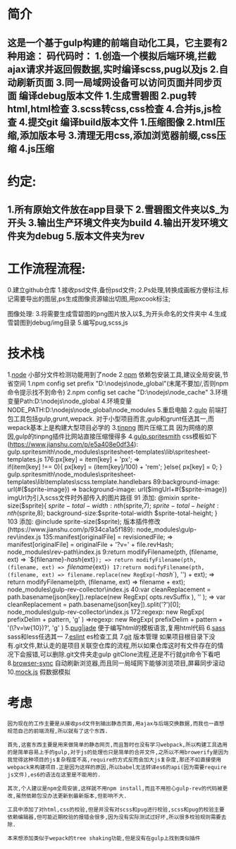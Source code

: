 # 简介
这是一个基于gulp构建的前端自动化工具，它主要有2种用途：
码代码时：
    1.创造一个模拟后端环境,拦截ajax请求并返回假数据,实时编译scss,pug以及js
    2.自动刷新页面
    3.同一局域网设备可以访问页面并同步页面
编译debug版本文件
    1.生成雪碧图
    2.pug转html,html检查
    3.scss转css,css检查
    4.合并js,js检查
    4.提交git
编译build版本文件
    1.压缩图像
    2.html压缩,添加版本号
    3.清理无用css,添加浏览器前缀,css压缩
    4.js压缩
-----
# 约定:
1.所有原始文件放在app目录下
2.雪碧图文件夹以$_为开头
3.输出生产环境文件夹为build
4.输出开发环境文件夹为debug
5.版本文件夹为rev
-----
# 工作流程流程:
0.建立github仓库
1.接收psd文件,备份psd文件;
2.Ps处理,转换成画板方便标注,标记需要导出的图层,ps生成图像资源输出切图,用pxcook标注;

图像处理:
3.将需要生成雪碧图的png图片放入以$_为开头命名的文件夹中
4.生成雪碧图到debug/img目录
5.编写pug,scss,js

# 技术栈
1.[node](http://nodejs.cn/)
    小部分文件检测功能用到了node 
2.[npm](https://www.npmjs.com/search?q=keywords:gulpplugin)
    依赖包安装工具,建议全局安装,节省空间
    1.npm config set prefix "D:\nodejs\node_global"(末尾不要加/,否则npm命令提示找不到命令)
    2.npm config set cache "D:\nodejs\node_cache"
    3.环境变量Path:D:\nodejs\node_global
    4.环境变量NODE_PATH:D:\nodejs\node_global\node_modules
    5.重启电脑
2.[gulp](https://www.gulpjs.com.cn/)
    前端打包工具包括gulp,grunt,wepack.
    对于小型项目而言,gulp和grunt任选其一,而wepack基本上是构建大型项目必学的
3.[tinpng](https://tinypng.com/)
    图片压缩工具
    因为网络的原因,gulp的tinpng插件比网站直接压缩慢得多
4.[gulp.spritesmith](https://www.npmjs.com/package/gulp.spritesmith)
    css模板如下(https://www.jianshu.com/p/e5a408e0df34):
        gulp.spritesmith\node_modules\spritesheet-templates\lib\spritesheet-templates.js
            176:px[key] = item[key] + 'px'; =>       
                if(item[key] !== 0){
                    px[key] = (item[key]/100) + 'rem';
                }else{
                    px[key] = 0;
                }
        gulp.spritesmith\node_modules\spritesheet-templates\lib\templates\scss.template.handlebars
            89:background-image: url(#{$sprite-image}) => background-image: url($imgUrl+#{$sprite-image}) imgUrl为引入scss文件时外部传入的图片路径
            91 添加:
            @mixin sprite-size($sprite){
                $sprite-total-width: nth($sprite,7);
                $sprite-total-height: nth($sprite,8);
                background-size:$sprite-total-width $sprite-total-height;
            }
            103 添加:
                @include sprite-size($sprite);
    版本插件修改(https://www.jianshu.com/p/934ca1a5f189):
        node_modules\gulp-rev\index.js
            135:manifest[originalFile] = revisionedFile; => manifest[originalFile] = originalFile + '?v=' + file.revHash;
        node_modules\rev-path\index.js
            9:return modifyFilename(pth, (filename, ext) => `${filename}-${hash}${ext}`); => return modifyFilename(pth, (filename, ext) => `${filename}${ext}`)
            17:return modifyFilename(pth, (filename, ext) => filename.replace(new RegExp(`-${hash}$`), '') + ext); => return modifyFilename(pth, (filename, ext) => filename + ext);
        node_modules\gulp-rev-collector\index.js
            40:var cleanReplacement =  path.basename(json[key]).replace(new RegExp( opts.revSuffix ), '' ); => var cleanReplacement =  path.basename(json[key]).split('?')[0];
        node_modules\gulp-rev-collector\index.js
            172:regexp: new RegExp( prefixDelim + pattern, 'g' ) =>regexp: new RegExp( prefixDelim + pattern + '(\\?v=\\w{10})?', 'g' )
5.[pug|jade](https://pug.bootcss.com/api/getting-started.html)
    便于编写html的模板语言,复用html代码
6.[sass](https://www.sass.hk/)
    sass和less任选其一
7.[eslint](https://eslint.cn/)
    es检查工具
7.[git](https://www.liaoxuefeng.com/wiki/896043488029600)
    版本管理
    如果项目根目录下没有.git文件,默认走的是项目关联空仓库的流程,所以如果仓库这时有文件存在的情况下会报错,可以删除.git文件夹走gulp gitClone流程,还是不行就git命令下看吧
8.[browser-sync](http://www.browsersync.cn/docs/gulp/)
    自动刷新浏览器,而且同一局域网下能够浏览项目,屏幕同步滚动
10.[mock.js](http://mockjs.com/)
    假数据模拟

# 考虑
    因为现在的工作主要是从接收psd文件到输出静态页面,用ajax与后端交换数据,而我也一直想规范自己的前端流程,所以就有了这个东西.

    首先,这套东西主要是用来做简单的静态网页,而且暂时也没有学习webpack,所以构建工具选用的是简单容易上手的gulp,对于js的处理也只是简单的合并文件,之所以不用browerify是因为我觉得这种项目的js复杂程度不高,require的方式反而会加大js复杂度,那还不如直接使用webpack来构建项目.正是因为这样的原因,所以babel无法转译es6的api(因为需要require js文件),es6的语法在这里是不能用的.

    其次,个人建议是npm全局安装,这样就不用npm install,而且不用担心gulp-rev的代码被更改,虽然依赖包没办法更新到最新版本,但影响不大.

    工具中添加了对html,css的校验,但是并没有对scss和pug进行校验,scss和pug的校验主要依赖编辑器,但可能近期校验的报错会很多,因为没有实际测试过好坏,所以很多校验规则需要去除.

    本来想添加类似于wepack的tree shaking功能,但是没有在gulp上找到类似插件